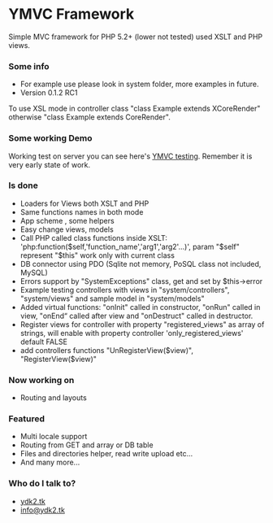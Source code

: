 
# YMVC Framework 

Simple MVC framework for PHP 5.2+ (lower not tested) used XSLT and PHP views.

### Some info 

* For example use please look in system folder, more examples in future.
* Version 0.1.2 RC1 

To use XSL mode in controller class "class Example extends XCoreRender" otherwise "class Example extends CoreRender".

### Some working Demo 

Working test on server you can see here's  [YMVC testing](http://ymvc.ydk2.tk/). 
Remember it is very early state of work.

### Is done

* Loaders for Views both XSLT and PHP
* Same functions names in both mode
* App scheme , some helpers
* Easy change views, models 
* Call PHP called class functions inside XSLT: 'php:function($self,'function_name','arg1','arg2'...)', param "$self" represent "$this" work only with current class
* DB connector using PDO (Sqlite not memory, PoSQL class not included, MySQL)
* Errors support by "SystemExceptions" class, get and set by $this->error
* Example testing controllers with views in "system/controllers", "system/views" and sample model in "system/models"
* Added virtual functions: "onInit" called in constructor, "onRun" called in view, "onEnd“ called after view and "onDestruct" called in destructor.
* Register views for controller with property "registered_views" as array of strings, will enable with property controller 'only_registered_views' default FALSE
* add controllers functions "UnRegisterView($view)", "RegisterView($view)"

### Now working on

* Routing and layouts

### Featured

* Multi locale support
* Routing from GET and array or DB table
* Files and directories helper, read write upload etc...
* And many more...


### Who do I talk to?

* [ydk2.tk](http://www.ydk2.tk/)
* info@ydk2.tk